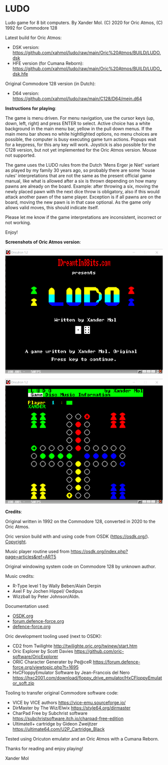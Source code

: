 # LUDO
Ludo game for 8 bit computers. By Xander Mol.
(C) 2020 for Oric Atmos, (C) 1992 for Commodore 128

Latest build for Oric Atmos:

- DSK version:
  https://github.com/xahmol/ludo/raw/main/Oric%20Atmos/BUILD/LUDO.dsk
- HFE version (for Cumana Reborn):
  https://github.com/xahmol/ludo/raw/main/Oric%20Atmos/BUILD/LUDO_dsk.hfe

Original Commodore 128 version (in Dutch):

- D64 version:
  https://github.com/xahmol/ludo/raw/main/C128/D64/mejn.d64

**Instructions for playing**:

The game is menu driven. For menu navigation, use the cursor keys (up, down, left, right) and press ENTER to select. Active choice has a white background in the main menu bar, yellow in the pull down menus. If the main menu bar shows no white hightlighted options, no menu choices are possible, the computer is busy executing game turn actions.
Popups wait for a keypress, for this any key will work. Joystick is also possible for the C128 version, but not yet implemented for the Oric Atmos version. Mouse not supported.

The game uses the LUDO rules from the Dutch 'Mens Erger je Niet' variant as played by my family 30 years ago, so probably there are some 'house rules' interpretations that are not the same as the present official game manual, like what is allowed after a six is thrown depending on how many pawns are already on the board. Example: after throwing a six, moving the newly placed pawn with the next dice throw is obligatory, also if this would attack another pawn of the same player. Exception is if all pawns are on the board, moving the new pawn is in that case optional. As the game only allows valid moves, this should indicate itself.

Please let me know if the game interpretations are inconsistent, incorrect or not working.

Enjoy!

**Screenshots of Oric Atmos version**:

![](LudoTitle.png)

![](LudoGame.png)

**Credits**:

Original written in 1992 on the Commodore 128, converted in 2020 to the Oric Atmos.

Oric version build with and using code from OSDK (https://osdk.org/). [Copyright](https://osdk.org/index.php?page=documentation&subpage=copyright).

Music player routine used from https://osdk.org/index.php?page=articles&ref=ART5

Original windowing system code on Commodore 128 by unknown author.

Music credits:

- R-Type level 1 by Wally Beben/Alain Derpin
- Axel F by Jochen Hippel/ Oedipus
- Wizzball by Peter Johnson/Aldn.

Documentation used:

- [OSDK.org]() 
- [forum.defence-force.org]()
- [defence-force.org]()

Oric development tooling used (next to OSDK):

- CD2 from Twilighte http://twilighte.oric.org/twinew/start.htm
- Oric Explorer by Scott Davies https://github.com/oric-software/OricExplorer
- ORIC Character Generater by Pe@ceR https://forum.defence-force.org/viewtopic.php?t=1695
- HxCFloppyEmulator Software by Jean-Francois del Nero https://hxc2001.com/download/floppy_drive_emulator/HxCFloppyEmulator_soft.zip

Tooling to transfer original Commodore software code: 

- VICE by VICE authors https://vice-emu.sourceforge.io/
- DirMaster by The Wiz/Elwix https://style64.org/dirmaster
- CharPad Free by Subchrist software https://subchristsoftware.itch.io/charpad-free-edition
- UltimateII+ cartridge by Gideon Zweijtzer https://ultimate64.com/U2P_Cartridge_Black

Tested using Oricuton emulator and an Oric Atmos with a Cumana Reborn.



Thanks for reading and enjoy playing!

Xander Mol
